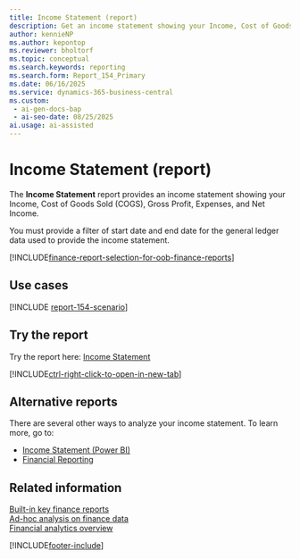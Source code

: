 ```yaml
---
title: Income Statement (report)
description: Get an income statement showing your Income, Cost of Goods Sold (COGS), Gross Profit, Expenses, and Net Income.
author: kennieNP
ms.author: kepontop
ms.reviewer: bholtorf
ms.topic: conceptual
ms.search.keywords: reporting
ms.search.form: Report_154_Primary
ms.date: 06/16/2025
ms.service: dynamics-365-business-central
ms.custom:
 - ai-gen-docs-bap
 - ai-seo-date: 08/25/2025
ai.usage: ai-assisted
---
```


# Income Statement (report)

The **Income Statement** report provides an income statement showing your Income, Cost of Goods Sold (COGS), Gross Profit, Expenses, and Net Income.

You must provide a filter of start date and end date for the general ledger data used to provide the income statement. 

[!INCLUDE[finance-report-selection-for-oob-finance-reports](../includes/finance-report-selection-for-oob-finance-reports.md)]

## Use cases

[!INCLUDE [report-154-scenario](../includes/report-154-scenario-include.md)]

## Try the report

Try the report here: [Income Statement](https://businesscentral.dynamics.com?report=154)

[!INCLUDE[ctrl-right-click-to-open-in-new-tab](../includes/ctrl-right-click-to-open-in-new-tab.md)]

## Alternative reports

There are several other ways to analyze your income statement. To learn more, go to:

- [Income Statement (Power BI)](../finance-powerbi-income-statement.md)
- [Financial Reporting](../bi-how-work-account-schedule.md)

## Related information

[Built-in key finance reports](../finance-reports.md)  
[Ad-hoc analysis on finance data](../ad-hoc-analysis-finance.md)  
[Financial analytics overview](../bi.md)  

[!INCLUDE[footer-include](../includes/footer-banner.md)]